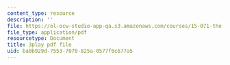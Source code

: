 ```yaml
---
content_type: resource
description: ''
file: https://ol-ocw-studio-app-qa.s3.amazonaws.com/courses/15-071-the-analytics-edge-spring-2017/ba0b929d75537070825a0577f0c677a5_Goi9xfybb80.pdf
file_type: application/pdf
resourcetype: Document
title: 3play pdf file
uid: ba0b929d-7553-7070-825a-0577f0c677a5
---
```


